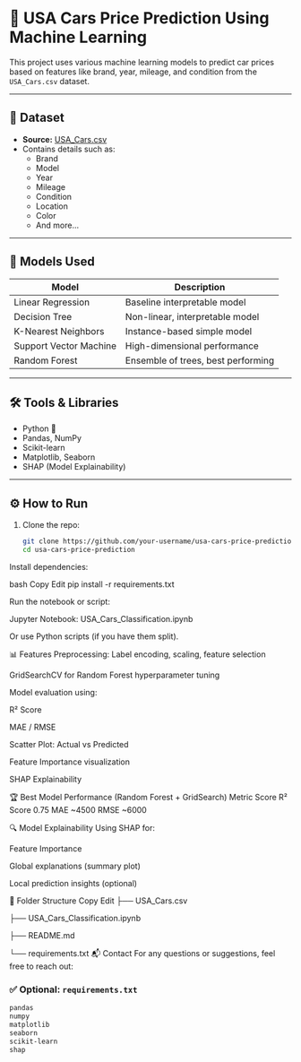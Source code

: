 # 🚗 USA Cars Price Prediction Using Machine Learning

This project uses various machine learning models to predict car prices based on features like brand, year, mileage, and condition from the `USA_Cars.csv` dataset.

---

## 📁 Dataset

- **Source:** [USA_Cars.csv](./USA_Cars.csv)
- Contains details such as:
  - Brand
  - Model
  - Year
  - Mileage
  - Condition
  - Location
  - Color
  - And more...

---

## 🧠 Models Used

| Model                | Description                            |
|---------------------|----------------------------------------|
| Linear Regression    | Baseline interpretable model           |
| Decision Tree        | Non-linear, interpretable model        |
| K-Nearest Neighbors  | Instance-based simple model            |
| Support Vector Machine | High-dimensional performance         |
| Random Forest        | Ensemble of trees, best performing     |

---

## 🛠️ Tools & Libraries

- Python 🐍
- Pandas, NumPy
- Scikit-learn
- Matplotlib, Seaborn
- SHAP (Model Explainability)

---

## ⚙️ How to Run

1. Clone the repo:

   ```bash
   git clone https://github.com/your-username/usa-cars-price-prediction.git
   cd usa-cars-price-prediction
Install dependencies:

bash
Copy
Edit
pip install -r requirements.txt

Run the notebook or script:

Jupyter Notebook: USA_Cars_Classification.ipynb

Or use Python scripts (if you have them split).

📊 Features
Preprocessing: Label encoding, scaling, feature selection

GridSearchCV for Random Forest hyperparameter tuning

Model evaluation using:

R² Score

MAE / RMSE

Scatter Plot: Actual vs Predicted

Feature Importance visualization

SHAP Explainability

🏆 Best Model Performance (Random Forest + GridSearch)
Metric	Score
R² Score	0.75
MAE	~4500
RMSE	~6000

🔍 Model Explainability
Using SHAP for:

Feature Importance

Global explanations (summary plot)

Local prediction insights (optional)

📌 Folder Structure
Copy
Edit
├── USA_Cars.csv

├── USA_Cars_Classification.ipynb     

├── README.md

└── requirements.txt
📬 Contact
For any questions or suggestions, feel free to reach out:



### ✅ Optional: `requirements.txt`

```txt
pandas
numpy
matplotlib
seaborn
scikit-learn
shap
